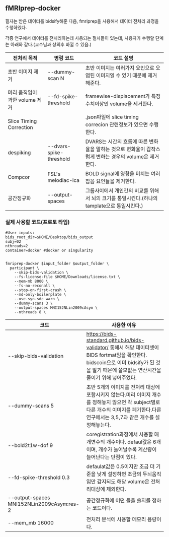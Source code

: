 ## fMRIprep-docker

필자는 받은 데이터를 bidsify해준 다음, fmriprep을 사용해서 데이터 전처리 과정을 수행하였다.

각종 연구에서 데이터를 전처리하는데 사용되는 절차들이 있는데, 사용자가 수행할 단계는 아래와 같다.(교수님과 상의후 바뀔 수 있음.)

|전처리 목적| 명렁 코드 |코드 설명|   
|---|---|---|
| 초반 이미지 제거  | --dummy-scan N | 초반 이미지는 여러가지 요인으로 오염된 이미지일 수 있기 때문에 제거해준다.|
| 머리 움직임이 과한 volume 제거 | --fd-spike-threshold | framewise-displacement가 특정 수치이상인 volume을 제거한다. |  
| Slice Timing Correction |       | .json파일에 slice timing correcion 관련정보가 있으면 수행한다. |
|   despiking   |  --dvars-spike-threshold    |  DVARS는 시간의 흐름에 따른 변화율을 말하는 것으로 변화율이 갑작스럽게 변하는 경우의 volume은 제거한다.     |
|  Compcor    | FSL's melodiac-ica    |  BOLD signal에 영향을 미치는 여러 잡음 요인들을 제거한다.     |
|  공간정규화    | --output-spaces    |  그룹사이에서 개인간의 비교를 위해서 뇌의 크기를 통일시킨다.(하나의 tamplate으로 통일시킨다.)     |


### 실제 사용할 코드(프로토 타입)

~~~unix
#User inputs:
bids_root_dir=$HOME/Desktop/bids_output
subj=02
nthreads=2
container=docker #docker or singularity


fmriprep-docker $input_folder $output_folder \
  participant \
    --skip-bids-validation \
    --fs-license-file $HOME/Downloads/license.txt \
    --mem-mb 8000 \
    --fs-no-reconall \
    --stop-on-first-crash \
    --md-only-boilerplate \
    --use-syn-sdc warn \
    --dummy-scans 3 \
    --output-spaces MNI152NLin2009cAsym \
    --nthreads 8 \
~~~

| 코드  | 사용한 이유 |
|---|---|
| --skip-bids-validation  |  https://bids-standard.github.io/bids-validator/ 통해서 해당 데이터셋이 BIDS fortmat임을 확인한다. bidscoin으로 이미 bidsify가 된 것을 알기 때문에 쓸모없는 연산시간을 줄이기 위해 넣어주었다. |
| --dummy-scans 5 | 초반 5개의 이미지를 전처리 대상에 포함시키지 않는다.미리 이미지 개수를 정해놓지 않으면 각 subject별로 다른 개수의 이미지를 폐기한다.다른연구에서는 3,5,7과 같은 개수를 설정해놓는다. |
| --bold2t1w-dof 9 | coregistration과정에서 사용할 매개변수의 개수이다. defaul값은 6개이며, 개수가 늘어날수록 계산량이 늘어난다는 단점이 있다. |
| --fd-spike-threshold 0.3 | defaulat값은 0.5이지만 조금 더 기준을 낮게 설정하면 조금의 두뇌움직임만 감지되도 해당 volume은 전처리대상에 제외한다.|
| --output-spaces MNI152NLin2009cAsym:res-2  | 공간정규화에 어떤 틀을 쓸지를 정하는 코드이다.  |
| --mem_mb 16000  | 전처리 분석에 사용할 메모리 용량이다. |


